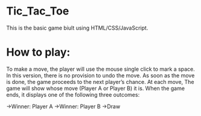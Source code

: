# Tic_Tac_Toe
This is the basic game biult using HTML/CSS/JavaScript.

# How to play:

To make a move, the player will use the mouse single click to mark a space. In this version, there is no provision to undo the move. As soon as the move is done, the game proceeds to the next player’s chance.
At each move, The game will show whose move (Player A or Player B) it is. When the game ends, it displays one of the following three outcomes:

->Winner: Player A
->Winner: Player B
->Draw
